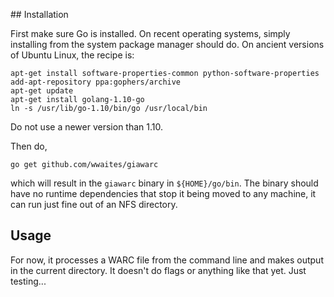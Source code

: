 
## Installation

First make sure Go is installed. On recent operating systems, simply
installing from the system package manager should do. On ancient versions
of Ubuntu Linux, the recipe is:

    apt-get install software-properties-common python-software-properties
    add-apt-repository ppa:gophers/archive
    apt-get update
    apt-get install golang-1.10-go
    ln -s /usr/lib/go-1.10/bin/go /usr/local/bin

Do not use a newer version than 1.10.

Then do,

    go get github.com/wwaites/giawarc

which will result in the `giawarc` binary in `${HOME}/go/bin`. The binary
should have no runtime dependencies that stop it being moved to any machine,
it can run just fine out of an NFS directory.

## Usage

For now, it processes a WARC file from the command line and makes output in
the current directory. It doesn't do flags or anything like that yet. Just
testing...

